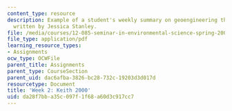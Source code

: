 ```yaml
---
content_type: resource
description: Example of a student's weekly summary on geoengineering the climate,
  written by Jessica Stanley.
file: /media/courses/12-085-seminar-in-environmental-science-spring-2008/da28f7bba35c097f1f68a60d3c917cc7_stanley_w2.pdf
file_type: application/pdf
learning_resource_types:
- Assignments
ocw_type: OCWFile
parent_title: Assignments
parent_type: CourseSection
parent_uid: dac6afba-3826-bc28-732c-19203d3d017d
resourcetype: Document
title: 'Week 2: Keith 2000'
uid: da28f7bb-a35c-097f-1f68-a60d3c917cc7
---
```

